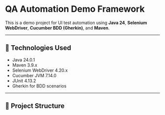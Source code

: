 # QA Automation Demo Framework

This is a demo project for UI test automation using **Java 24**, **Selenium WebDriver**, **Cucumber BDD (Gherkin)**, and **Maven**.

---

## 🔧 Technologies Used

- Java 24.0.1
- Maven 3.9.x
- Selenium WebDriver 4.20.x
- Cucumber JVM 7.14.0
- JUnit 4.13.2
- Gherkin for BDD scenarios

---

## 📂 Project Structure

